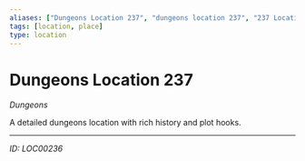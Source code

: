 ```yaml
---
aliases: ["Dungeons Location 237", "dungeons location 237", "237 Location Dungeons"]
tags: [location, place]
type: location
---
```


# Dungeons Location 237

*Dungeons*

A detailed dungeons location with rich history and plot hooks.

---
*ID: LOC00236*